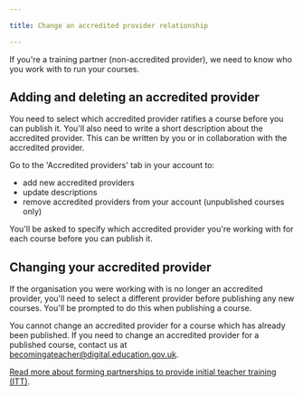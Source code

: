 ```yaml
---

title: Change an accredited provider relationship

---
```


If you're a training partner (non-accredited provider), we need to know who you work with to run your courses.

## Adding and deleting an accredited provider

You need to select which accredited provider ratifies a course before you can publish it. You'll also need to write a short description about the accredited provider. This can be written by you or in collaboration with the accredited provider.

Go to the 'Accredited providers' tab in your account to:

- add new accredited providers
- update descriptions
- remove accredited providers from your account (unpublished courses only)

You'll be asked to specify which accredited provider you're working with for each course before you can publish it.

## Changing your accredited provider

If the organisation you were working with is no longer an accredited provider, you'll need to select a different provider before publishing any new courses. You'll be prompted to do this when publishing a course.

You cannot change an accredited provider for a course which has already been published. If you need to change an accredited provider for a published course, contact us at becomingateacher@digital.education.gov.uk.

[Read more about forming partnerships to provide initial teacher training (ITT)](https://www.gov.uk/government/publications/initial-teacher-training-itt-forming-partnerships).


